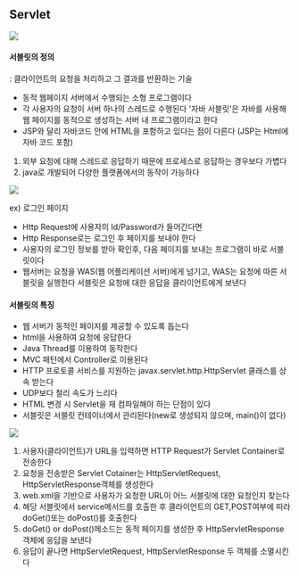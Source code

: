 ## Servlet

![](https://velog.velcdn.com/images/oyoungsun/post/4ee340ab-2601-41ab-a499-ae09e32c5ec2/image.png)

#### 서블릿의 정의
: 클라이언트의 요청을 처리하고 그 결과를 반환하는 기술

- 동적 웹페이지 서버에서 수행되는 소형 프로그램이다
- 각 사용자의 요청이 서버 하나의 스레드로 수행된다
'자바 서블릿'은 자바를 사용해 웹 페이지를 동적으로 생성하는 서버 내 프로그램이라고 한다
- JSP와 달리 자바코드 안에 HTML을 포함하고 있다는 점이 다른다
(JSP는 Html에 자바 코드 포함)

1. 외부 요청에 대해 스레드로 응답하기 때문에 프로세스로 응답하는 경우보다 가볍다
2. java로 개발되어 다양한 플랫폼에서의 동작이 가능하다

![](https://velog.velcdn.com/images/oyoungsun/post/3f7e0429-9ba0-4bcd-b44a-7efb0a52f185/image.png)

ex) 로그인 페이지
- Http Request에 사용자의 Id/Password가 들어간다면
- Http Response로는 로그인 후 페이지를 보내야 한다
- 사용자의 로그인 정보를 받아 확인후, 다음 페이지를 보내는 프로그램이 바로 서블릿이다
- 웹서버는 요청을 WAS(웹 어플리케이션 서버)에게 넘기고, WAS는 요청에 따른 서블릿을 실행한다
서블릿은 요청에 대한 응답을 클라이언트에게 보낸다

#### 서블릿의 특징

- 웹 서버가 동적인 페이지를 제공할 수 있도록 돕는다
- html을 사용하여 요청에 응답한다
- Java Thread를 이용하여 동작한다
- MVC 패턴에서 Controller로 이용된다
- HTTP 프로토콜 서비스를 지원하는 javax.servlet.http.HttpServlet 클래스를 상속 받는다
- UDP보다 철리 속도가 느리다
- HTML 변경 시 Servlet을 재 컴파일해야 하는 단점이 있다
- 서블릿은 서블릿 컨테이너에서 관리된다(new로 생성되지 않으며, main()이 없다)

![](https://velog.velcdn.com/images/oyoungsun/post/4f93ddfb-c949-4fac-9f4d-ca2d99f99f00/image.png)

1. 사용자(클라이언트)가 URL을 입력하면 HTTP Request가 Servlet Container로 전송한다
2. 요청을 전송받은 Servlet Cotainer는 HttpServletRequest, HttpServletResponse객체를 생성한다
3. web.xml을 기반으로 사용자가 요청한 URL이 어느 서블릿에 대한 요청인지 찾는다
4. 해당 서블릿에서 service메서드를 호출한 후 클라이언트의 GET,POST여부에 따라 doGet()또는 doPost()를 호출한다
5. doGet() or doPost()메소드는 동적 페이지를 생성한 후 HttpServletResponse객체에 응답을 보낸다
6. 응답이 끝나면 HttpServletRequest, HttpServletResponse 두 객체를 소멸시킨다